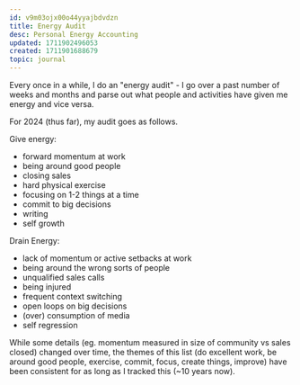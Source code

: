 ```yaml
---
id: v9m03ojx00o44yyajbdvdzn
title: Energy Audit
desc: Personal Energy Accounting
updated: 1711902496053
created: 1711901688679
topic: journal
---
```


Every once in a while, I do an "energy audit" - I go over a past number of weeks and months and parse out what people and activities have given me energy and vice versa.

For 2024 (thus far), my audit goes as follows.

Give energy:
- forward momentum at work
- being around good people 
- closing sales
- hard physical exercise
- focusing on 1-2 things at a time
- commit to big decisions
- writing
- self growth

Drain Energy:
- lack of momentum or active setbacks at work
- being around the wrong sorts of people 
- unqualified sales calls
- being injured 
- frequent context switching
- open loops on big decisions
- (over) consumption of media
- self regression

While some details (eg. momentum measured in size of community vs sales closed) changed over time, the themes of this list (do excellent work, be around good people, exercise, commit, focus, create things, improve) have been consistent for as long as I tracked this (~10 years now). 

